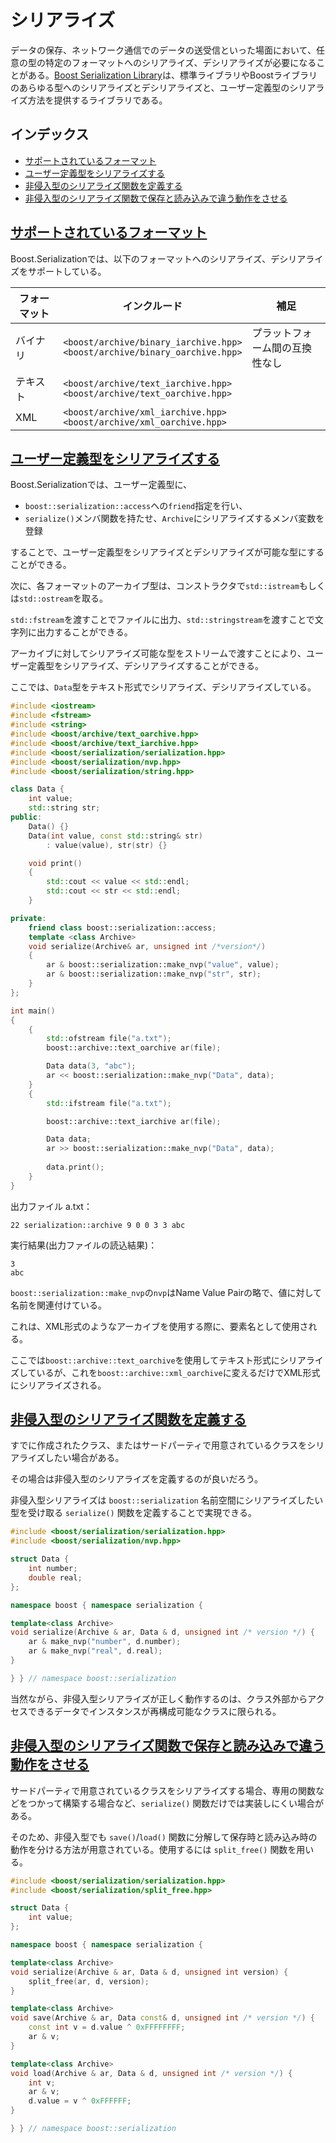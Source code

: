 # シリアライズ
データの保存、ネットワーク通信でのデータの送受信といった場面において、任意の型の特定のフォーマットへのシリアライズ、デシリアライズが必要になることがある。[Boost Serialization Library](http://www.boost.org/doc/libs/release/libs/serialization/doc/index.html)は、標準ライブラリやBoostライブラリのあらゆる型へのシリアライズとデシリアライズと、ユーザー定義型のシリアライズ方法を提供するライブラリである。


## インデックス
- [サポートされているフォーマット](#support-format)
- [ユーザー定義型をシリアライズする](#serialize-user-defined-type)
- [非侵入型のシリアライズ関数を定義する](#non-intrusive)
- [非侵入型のシリアライズ関数で保存と読み込みで違う動作をさせる](#different-bahavior-serialize-deserialize)


## <a id="support-format" href="#support-format">サポートされているフォーマット</a>
Boost.Serializationでは、以下のフォーマットへのシリアライズ、デシリアライズをサポートしている。


| フォーマット | インクルード | 補足 |
|----------|------------------------------------------------------------------------|----------------|
| バイナリ | `<boost/archive/binary_iarchive.hpp>`<br/> `<boost/archive/binary_oarchive.hpp>` | プラットフォーム間の互換性なし |
| テキスト | `<boost/archive/text_iarchive.hpp>`<br/> `<boost/archive/text_oarchive.hpp>` |  |
| XML      | `<boost/archive/xml_iarchive.hpp>`<br/> `<boost/archive/xml_oarchive.hpp>` |  |


## <a id="serialize-user-defined-type" href="#serialize-user-defined-type">ユーザー定義型をシリアライズする</a>
Boost.Serializationでは、ユーザー定義型に、

- `boost::serialization::access`への`friend`指定を行い、
- `serialize()`メンバ関数を持たせ、`Archive`にシリアライズするメンバ変数を登録

することで、ユーザー定義型をシリアライズとデシリアライズが可能な型にすることができる。

次に、各フォーマットのアーカイブ型は、コンストラクタで`std::istream`もしくは`std::ostream`を取る。

`std::fstream`を渡すことでファイルに出力、`std::stringstream`を渡すことで文字列に出力することができる。

アーカイブに対してシリアライズ可能な型をストリームで渡すことにより、ユーザー定義型をシリアライズ、デシリアライズすることができる。

ここでは、`Data`型をテキスト形式でシリアライズ、デシリアライズしている。

```cpp example
#include <iostream>
#include <fstream>
#include <string>
#include <boost/archive/text_oarchive.hpp>
#include <boost/archive/text_iarchive.hpp>
#include <boost/serialization/serialization.hpp>
#include <boost/serialization/nvp.hpp>
#include <boost/serialization/string.hpp>

class Data {
    int value;
    std::string str;
public:
    Data() {}
    Data(int value, const std::string& str)
        : value(value), str(str) {}

    void print()
    {
        std::cout << value << std::endl;
        std::cout << str << std::endl;
    }

private:
    friend class boost::serialization::access;
    template <class Archive>
    void serialize(Archive& ar, unsigned int /*version*/)
    {
        ar & boost::serialization::make_nvp("value", value);
        ar & boost::serialization::make_nvp("str", str);
    }
};

int main()
{
    {
        std::ofstream file("a.txt");
        boost::archive::text_oarchive ar(file);

        Data data(3, "abc");
        ar << boost::serialization::make_nvp("Data", data);
    }
    {
        std::ifstream file("a.txt");

        boost::archive::text_iarchive ar(file);

        Data data;
        ar >> boost::serialization::make_nvp("Data", data);
        
        data.print();
    }
}
```

出力ファイル a.txt：
```
22 serialization::archive 9 0 0 3 3 abc
```

実行結果(出力ファイルの読込結果)：
```
3
abc
```

`boost::serialization::make_nvp`の`nvp`はName Value Pairの略で、値に対して名前を関連付けている。

これは、XML形式のようなアーカイブを使用する際に、要素名として使用される。

ここでは`boost::archive::text_oarchive`を使用してテキスト形式にシリアライズしているが、これを`boost::archive::xml_oarchive`に変えるだけでXML形式にシリアライズされる。


## <a id="non-intrusive" href="#non-intrusive">非侵入型のシリアライズ関数を定義する</a>
すでに作成されたクラス、またはサードパーティで用意されているクラスをシリアライズしたい場合がある。

その場合は非侵入型のシリアライズを定義するのが良いだろう。

非侵入型シリアライズは `boost::serialization` 名前空間にシリアライズしたい型を受け取る `serialize()` 関数を定義することで実現できる。


```cpp
#include <boost/serialization/serialization.hpp>
#include <boost/serialization/nvp.hpp>

struct Data {
    int number;
    double real;
};

namespace boost { namespace serialization {

template<class Archive>
void serialize(Archive & ar, Data & d, unsigned int /* version */) {
    ar & make_nvp("number", d.number);
    ar & make_nvp("real", d.real);
}

} } // namespace boost::serialization
```

当然ながら、非侵入型シリアライズが正しく動作するのは、クラス外部からアクセスできるデータでインスタンスが再構成可能なクラスに限られる。


## <a id="different-bahavior-serialize-deserialize" href="#different-bahavior-serialize-deserialize">非侵入型のシリアライズ関数で保存と読み込みで違う動作をさせる</a>
サードパーティで用意されているクラスをシリアライズする場合、専用の関数などをつかって構築する場合など、`serialize()` 関数だけでは実装しにくい場合がある。

そのため、非侵入型でも `save()`/`load()` 関数に分解して保存時と読み込み時の動作を分ける方法が用意されている。使用するには `split_free()` 関数を用いる。

```cpp
#include <boost/serialization/serialization.hpp>
#include <boost/serialization/split_free.hpp>

struct Data {
    int value;
};

namespace boost { namespace serialization {

template<class Archive>
void serialize(Archive & ar, Data & d, unsigned int version) {
    split_free(ar, d, version);
}

template<class Archive>
void save(Archive & ar, Data const& d, unsigned int /* version */) {
    const int v = d.value ^ 0xFFFFFFFF;
    ar & v;
}

template<class Archive>
void load(Archive & ar, Data & d, unsigned int /* version */) {
    int v;
    ar & v;
    d.value = v ^ 0xFFFFFF;
}

} } // namespace boost::serialization
```


